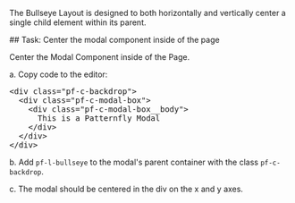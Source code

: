 The Bullseye Layout is designed to both horizontally and vertically center a single child element within its parent.

## Task: Center the modal component inside of the page

Center the Modal Component inside of the Page.

a. Copy code to the editor:

<pre class="file" data-filename="index.html" data-target="replace">
&lt;div class=&quot;pf-c-backdrop&quot;&gt;
  &lt;div class=&quot;pf-c-modal-box&quot;&gt;
    &lt;div class=&quot;pf-c-modal-box__body&quot;&gt;
      This is a Patternfly Modal
    &lt;/div&gt;
  &lt;/div&gt;
&lt;/div&gt;
</pre>

b. Add `pf-l-bullseye` to the modal's parent container with the class `pf-c-backdrop`.

c. The modal should be centered in the div on the x and y axes.
